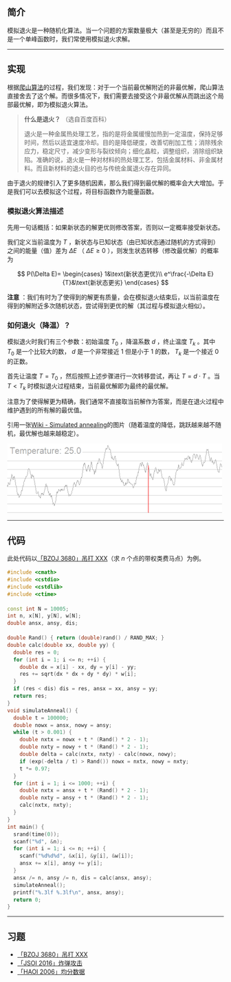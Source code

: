 ## 简介

模拟退火是一种随机化算法。当一个问题的方案数量极大（甚至是无穷的）而且不是一个单峰函数时，我们常使用模拟退火求解。

* * *

## 实现

根据[爬山算法](/misc/hill-climbing/)的过程，我们发现：对于一个当前最优解附近的非最优解，爬山算法直接舍去了这个解。而很多情况下，我们需要去接受这个非最优解从而跳出这个局部最优解，即为模拟退火算法。

>  **什么是退火？** （选自百度百科）
>
> 退火是一种金属热处理工艺，指的是将金属缓慢加热到一定温度，保持足够时间，然后以适宜速度冷却。目的是降低硬度，改善切削加工性；消除残余应力，稳定尺寸，减少变形与裂纹倾向；细化晶粒，调整组织，消除组织缺陷。准确的说，退火是一种对材料的热处理工艺，包括金属材料、非金属材料。而且新材料的退火目的也与传统金属退火存在异同。

由于退火的规律引入了更多随机因素，那么我们得到最优解的概率会大大增加。于是我们可以去模拟这个过程，将目标函数作为能量函数。

### 模拟退火算法描述

先用一句话概括：如果新状态的解更优则修改答案，否则以一定概率接受新状态。

我们定义当前温度为 $T$ ，新状态与已知状态（由已知状态通过随机的方式得到）之间的能量（值）差为 $\Delta E$ （ $\Delta E\geqslant 0$ ），则发生状态转移（修改最优解）的概率为

$$
P(\Delta E)=
\begin{cases}
1&\text{新状态更优}\\
e^\frac{-\Delta E}{T}&\text{新状态更劣}
\end{cases}
$$

 **注意** ：我们有时为了使得到的解更有质量，会在模拟退火结束后，以当前温度在得到的解附近多次随机状态，尝试得到更优的解（其过程与模拟退火相似）。

### 如何退火（降温）？

模拟退火时我们有三个参数：初始温度 $T_0$ ，降温系数 $d$ ，终止温度 $T_k$ 。其中 $T_0$ 是一个比较大的数， $d$ 是一个非常接近 $1$ 但是小于 $1$ 的数， $T_k$ 是一个接近 $0$ 的正数。

首先让温度 $T=T_0$ ，然后按照上述步骤进行一次转移尝试，再让 $T=d\cdot T$ 。当 $T<T_k$ 时模拟退火过程结束，当前最优解即为最终的最优解。

注意为了使得解更为精确，我们通常不直接取当前解作为答案，而是在退火过程中维护遇到的所有解的最优值。

引用一张[Wiki - Simulated annealing](https://en.wikipedia.org/wiki/Simulated_annealing)的图片（随着温度的降低，跳跃越来越不随机，最优解也越来越稳定）。

![](./images/simulated-annealing.gif)

* * *

## 代码

此处代码以[「BZOJ 3680」吊打 XXX](https://www.lydsy.com/JudgeOnline/problem.php?id=3680)（求 $n$ 个点的带权类费马点）为例。

```cpp
#include <cmath>
#include <cstdio>
#include <cstdlib>
#include <ctime>

const int N = 10005;
int n, x[N], y[N], w[N];
double ansx, ansy, dis;

double Rand() { return (double)rand() / RAND_MAX; }
double calc(double xx, double yy) {
  double res = 0;
  for (int i = 1; i <= n; ++i) {
    double dx = x[i] - xx, dy = y[i] - yy;
    res += sqrt(dx * dx + dy * dy) * w[i];
  }
  if (res < dis) dis = res, ansx = xx, ansy = yy;
  return res;
}
void simulateAnneal() {
  double t = 100000;
  double nowx = ansx, nowy = ansy;
  while (t > 0.001) {
    double nxtx = nowx + t * (Rand() * 2 - 1);
    double nxty = nowy + t * (Rand() * 2 - 1);
    double delta = calc(nxtx, nxty) - calc(nowx, nowy);
    if (exp(-delta / t) > Rand()) nowx = nxtx, nowy = nxty;
    t *= 0.97;
  }
  for (int i = 1; i <= 1000; ++i) {
    double nxtx = ansx + t * (Rand() * 2 - 1);
    double nxty = ansy + t * (Rand() * 2 - 1);
    calc(nxtx, nxty);
  }
}
int main() {
  srand(time(0));
  scanf("%d", &n);
  for (int i = 1; i <= n; ++i) {
    scanf("%d%d%d", &x[i], &y[i], &w[i]);
    ansx += x[i], ansy += y[i];
  }
  ansx /= n, ansy /= n, dis = calc(ansx, ansy);
  simulateAnneal();
  printf("%.3lf %.3lf\n", ansx, ansy);
  return 0;
}
```

* * *

## 习题

-   [「BZOJ 3680」吊打 XXX](https://www.lydsy.com/JudgeOnline/problem.php?id=3680)
-   [「JSOI 2016」炸弹攻击](https://www.lydsy.com/JudgeOnline/problem.php?id=4852)
-   [「HAOI 2006」均分数据](https://www.lydsy.com/JudgeOnline/problem.php?id=2428)
